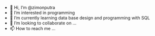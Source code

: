 - 👋 Hi, I’m @zimonputra
- 👀 I’m interested in programming
- 🌱 I’m currently learning data base design and programming with SQL
- 💞️ I’m looking to collaborate on ...
- 📫 How to reach me ...

<!---
zimonputra/zimonputra is a ✨ special ✨ repository because its `README.md` (this file) appears on your GitHub profile.
You can click the Preview link to take a look at your changes.
--->
